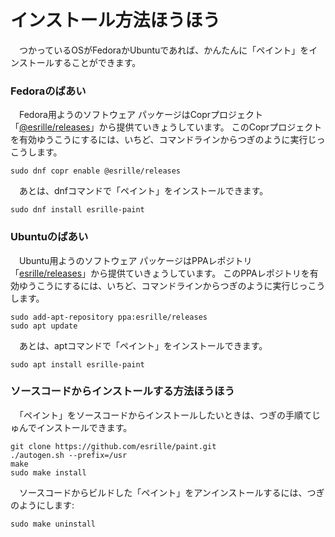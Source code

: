 # インストール￹方法￺ほうほう￻

　つかっているOSがFedoraかUbuntuであれば、かんたんに「ペイント」をインストールすることができます。

### Fedoraのばあい

　Fedora￹用￺よう￻のソフトウェア パッケージはCoprプロジェクト「[@esrille/releases](https://copr.fedorainfracloud.org/coprs/g/esrille/releases/)」から￹提供￺ていきょう￻しています。
このCoprプロジェクトを￹有効￺ゆうこう￻にするには、いちど、コマンドラインからつぎのように￹実行￺じっこう￻します。

```
sudo dnf copr enable @esrille/releases
```

　あとは、dnfコマンドで「ペイント」をインストールできます。

```
sudo dnf install esrille-paint
```

### Ubuntuのばあい

　Ubuntu￹用￺よう￻のソフトウェア パッケージはPPAレポジトリ「[esrille/releases](https://launchpad.net/~esrille/+archive/ubuntu/releases)」から￹提供￺ていきょう￻しています。
このPPAレポジトリを￹有効￺ゆうこう￻にするには、いちど、コマンドラインからつぎのように￹実行￺じっこう￻します。

```
sudo add-apt-repository ppa:esrille/releases
sudo apt update
```

　あとは、aptコマンドで「ペイント」をインストールできます。

```
sudo apt install esrille-paint
```

### ソースコードからインストールする￹方法￺ほうほう￻

　「ペイント」をソースコードからインストールしたいときは、つぎの￹手順￺てじゅん￻でインストールできます。

```
git clone https://github.com/esrille/paint.git
./autogen.sh --prefix=/usr
make
sudo make install
```

　ソースコードからビルドした「ペイント」をアンインストールするには、つぎのようにします:

```
sudo make uninstall
```
